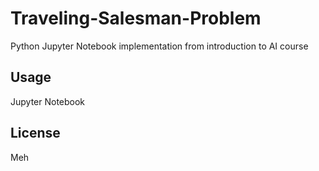 # Traveling-Salesman-Problem
Python Jupyter Notebook implementation from introduction to AI course


## Usage
Jupyter Notebook

## License
Meh
